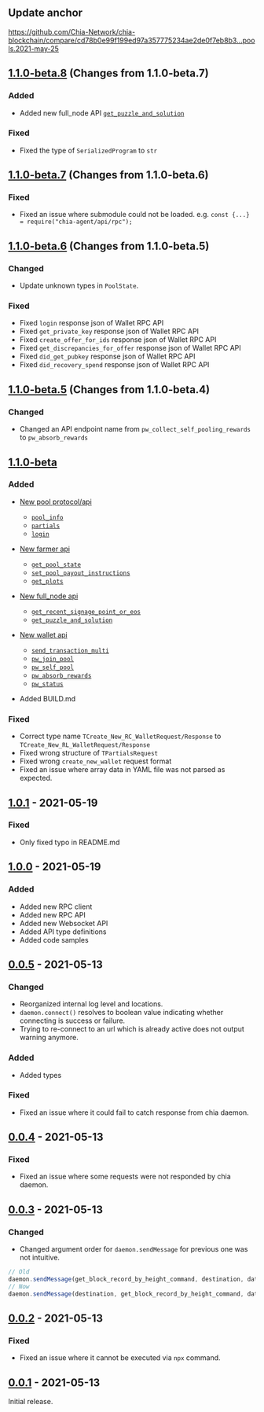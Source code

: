 ## Update anchor
https://github.com/Chia-Network/chia-blockchain/compare/cd78b0e99f199ed97a357775234ae2de0f7eb8b3...pools.2021-may-25

## [1.1.0-beta.8] (Changes from 1.1.0-beta.7)
### Added
- Added new full_node API [`get_puzzle_and_solution`](./src/api/rpc/full_node/README.md#get_puzzle_and_solutionagent-params)

### Fixed
- Fixed the type of `SerializedProgram` to `str`

## [1.1.0-beta.7] (Changes from 1.1.0-beta.6)
### Fixed
- Fixed an issue where submodule could not be loaded. e.g. `const {...} = require("chia-agent/api/rpc");`

## [1.1.0-beta.6] (Changes from 1.1.0-beta.5)
### Changed
- Update unknown types in `PoolState`.

### Fixed
- Fixed `login` response json of Wallet RPC API 
- Fixed `get_private_key` response json of Wallet RPC API
- Fixed `create_offer_for_ids` response json of Wallet RPC API
- Fixed `get_discrepancies_for_offer` response json of Wallet RPC API
- Fixed `did_get_pubkey` response json of Wallet RPC API
- Fixed `did_recovery_spend` response json of Wallet RPC API

## [1.1.0-beta.5] (Changes from 1.1.0-beta.4)
### Changed
- Changed an API endpoint name from `pw_collect_self_pooling_rewards` to `pw_absorb_rewards`

## [1.1.0-beta]
### Added
- [New pool protocol/api](./src/api/rpc/pool)
  - [`pool_info`](./src/api/rpc/pool/README.md#pool_infoagent)
  - [`partials`](./src/api/rpc/pool/README.md#partialsagent-params)
  - [`login`](./src/api/rpc/pool/README.md#loginagent-params)
- [New farmer api](./src/api/rpc/farmer)
  - [`get_pool_state`](./src/api/rpc/farmer/README.md#get_pool_stateagent)
  - [`set_pool_payout_instructions`](./src/api/rpc/farmer/README.md#set_pool_payout_instructionsagent-params)
  - [`get_plots`](./src/api/rpc/farmer/README.md#get_plotsagent)
- [New full_node api](./src/api/rpc/full_node)
  - [`get_recent_signage_point_or_eos`](./src/api/rpc/full_node/README.md#get_recent_signage_point_or_eosagent-params)
  - [`get_puzzle_and_solution`](./src/api/rpc/full_node/README.md#get_puzzle_and_solutionagent-params)
- [New wallet api](./src/api/rpc/wallet)
  - [`send_transaction_multi`](./src/api/rpc/wallet/README.md#send_transaction_multiagent-params)
  - [`pw_join_pool`](./src/api/rpc/wallet/README.md#pw_join_poolagent-params)
  - [`pw_self_pool`](./src/api/rpc/wallet/README.md#pw_self_poolagent-params)
  - [`pw_absorb_rewards`](./src/api/rpc/wallet/README.md#pw_absorb_rewardsagent-params)
  - [`pw_status`](./src/api/rpc/wallet/README.md#pw_statusagent-params)
  
- Added BUILD.md

### Fixed
- Correct type name `TCreate_New_RC_WalletRequest/Response` to `TCreate_New_RL_WalletRequest/Response`
- Fixed wrong structure of `TPartialsRequest`
- Fixed wrong `create_new_wallet` request format
- Fixed an issue where array data in YAML file was not parsed as expected.


## [1.0.1] - 2021-05-19
### Fixed
- Only fixed typo in README.md

## [1.0.0] - 2021-05-19
### Added
- Added new RPC client
- Added new RPC API
- Added new Websocket API
- Added API type definitions
- Added code samples

## [0.0.5] - 2021-05-13
### Changed
- Reorganized internal log level and locations.
- `daemon.connect()` resolves to boolean value indicating whether connecting is success or failure.
- Trying to re-connect to an url which is already active does not output warning anymore.

### Added
- Added types

### Fixed
- Fixed an issue where it could fail to catch response from chia daemon.

## [0.0.4] - 2021-05-13
### Fixed
- Fixed an issue where some requests were not responded by chia daemon.

## [0.0.3] - 2021-05-13
### Changed
- Changed argument order for `daemon.sendMessage` for previous one was not intuitive.

```js
// Old
daemon.sendMessage(get_block_record_by_height_command, destination, data);
// Now
daemon.sendMessage(destination, get_block_record_by_height_command, data);
```

## [0.0.2] - 2021-05-13
### Fixed
- Fixed an issue where it cannot be executed via `npx` command.

## [0.0.1] - 2021-05-13
Initial release.

<!-- [Unreleased]: https://github.com/Chia-Mine/chia-agent/compare/v0.0.1...v0.0.2 -->
[1.1.0-beta.8]: https://github.com/Chia-Mine/chia-agent/compare/2aea73f07b40f0a256e55805b84d189a6c67ea3b...v1.1.0
[1.1.0-beta.7]: https://github.com/Chia-Mine/chia-agent/compare/1d5065fcd0b1b673fd7c7e042205ca34bbc66836...2aea73f07b40f0a256e55805b84d189a6c67ea3b
[1.1.0-beta.6]: https://github.com/Chia-Mine/chia-agent/compare/18eb244e4adef48b7c8a6ed70719230fc237f6b4...1d5065fcd0b1b673fd7c7e042205ca34bbc66836
[1.1.0-beta.5]: https://github.com/Chia-Mine/chia-agent/compare/97bd55fe016f52c4a5fce313bd1e7cb8a26fa7e0...18eb244e4adef48b7c8a6ed70719230fc237f6b4
[1.1.0-beta]: https://github.com/Chia-Mine/chia-agent/compare/v1.0.1...v1.1.0
[1.0.1]: https://github.com/Chia-Mine/chia-agent/compare/v1.0.0...v1.0.1
[1.0.0]: https://github.com/Chia-Mine/chia-agent/compare/v0.0.5...v1.0.0
[0.0.5]: https://github.com/Chia-Mine/chia-agent/compare/v0.0.4...v0.0.5
[0.0.4]: https://github.com/Chia-Mine/chia-agent/compare/v0.0.3...v0.0.4
[0.0.3]: https://github.com/Chia-Mine/chia-agent/compare/v0.0.2...v0.0.3
[0.0.2]: https://github.com/Chia-Mine/chia-agent/compare/v0.0.1...v0.0.2
[0.0.1]: https://github.com/Chia-Mine/chia-agent/releases/tag/v0.0.1
